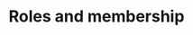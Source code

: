 ---
title: "Roles and membership"
description: "The different roles and membership options for the community, both for individuals and organisations"
draft: false
tags:
- governance
---